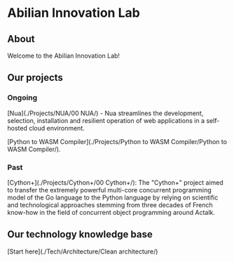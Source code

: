 # Abilian Innovation Lab

## About

Welcome to the Abilian Innovation Lab!

## Our projects

### Ongoing

[Nua](./Projects/NUA/00 NUA/) - Nua streamlines the development, selection, installation and resilient operation of web applications in a self-hosted cloud environment.

[Python to WASM Compiler](./Projects/Python to WASM Compiler/Python to WASM Compiler/).

### Past

[Cython+](./Projects/Cython+/00 Cython+/): The "Cython+" project aimed to transfer the extremely powerful multi-core concurrent programming model of the Go language to the Python language by relying on scientific and technological approaches stemming from three decades of French know-how in the field of concurrent object programming around Actalk.

## Our technology knowledge base

[Start here](./Tech/Architecture/Clean architecture/)
